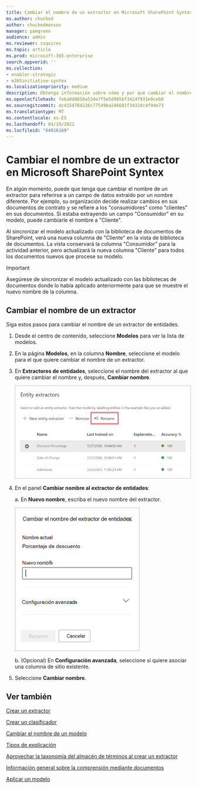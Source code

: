 ```yaml
---
title: Cambiar el nombre de un extractor en Microsoft SharePoint Syntex
ms.author: chucked
author: chuckedmonson
manager: pamgreen
audience: admin
ms.reviewer: ssquires
ms.topic: article
ms.prod: microsoft-365-enterprise
search.appverid: ''
ms.collection:
- enabler-strategic
- m365initiative-syntex
ms.localizationpriority: medium
description: Obtenga información sobre cómo y por qué cambiar el nombre de un extractor en Microsoft SharePoint Syntex.
ms.openlocfilehash: feba0d8850a534e7f5e5d985bf3424f931e0ceb0
ms.sourcegitcommit: dc415d784226c77549ba246601f34324c4f94e73
ms.translationtype: MT
ms.contentlocale: es-ES
ms.lasthandoff: 04/19/2022
ms.locfileid: "64916169"
---
```

# <a name="rename-an-extractor-in-microsoft-sharepoint-syntex"></a>Cambiar el nombre de un extractor en Microsoft SharePoint Syntex

En algún momento, puede que tenga que cambiar el nombre de un extractor para referirse a un campo de datos extraído por un nombre diferente. Por ejemplo, su organización decide realizar cambios en sus documentos de contrato y se refiere a los "consumidores" como "clientes" en sus documentos. Si estaba extrayendo un campo "Consumidor" en su modelo, puede cambiarle el nombre a "Cliente".

Al sincronizar el modelo actualizado con la biblioteca de documentos de SharePoint, verá una nueva columna de "Cliente" en la vista de biblioteca de documentos. La vista conservará la columna "Consumidor" para la actividad anterior, pero actualizará la nueva columna "Cliente" para todos los documentos nuevos que procese su modelo. 

> [!IMPORTANT]
>  Asegúrese de sincronizar el modelo actualizado con las bibliotecas de documentos donde lo había aplicado anteriormente para que se muestre el nuevo nombre de la columna. 

## <a name="rename-an-extractor"></a>Cambiar el nombre de un extractor

Siga estos pasos para cambiar el nombre de un extractor de entidades.

1. Desde el centro de contenido, seleccione **Modelos** para ver la lista de modelos.

2. En la página **Modelos**, en la columna **Nombre**, seleccione el modelo para el que quiere cambiar el nombre de un extractor.

3. En **Extractores de entidades**, seleccione el nombre del extractor al que quiere cambiar el nombre y, después, **Cambiar nombre**.

    ![Captura de pantalla de la sección de Extractores de entidades que muestra un extractor seleccionado con la opción Cambiar nombre resaltada.](../media/content-understanding/entity-extractor-rename.png) 

4. En el panel **Cambiar nombre al extractor de entidades**:

   a. En **Nuevo nombre**, escriba el nuevo nombre del extractor.

    ![Captura de pantalla en la que se muestra el panel del Extractor de entidades.](../media/content-understanding/rename-entity-extractor-panel.png) 

   b. (Opcional) En **Configuración avanzada**, seleccione si quiere asociar una columna de sitio existente.

5. Seleccione **Cambiar nombre**.

## <a name="see-also"></a>Ver también
[Crear un extractor](create-an-extractor.md)

[Crear un clasificador](create-a-classifier.md)

[Cambiar el nombre de un modelo](rename-a-model.md)

[Tipos de explicación](explanation-types-overview.md)

[Aprovechar la taxonomía del almacén de términos al crear un extractor](leverage-term-store-taxonomy.md)

[Información general sobre la comprensión mediante documentos](document-understanding-overview.md)

[Aplicar un modelo](apply-a-model.md) 
